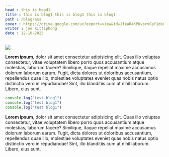 ```yaml
---
head : this is head1
title : this is blog1 this is blog1 this is blog1
path : /blog/ass
cover : https://drive.google.com/uc?export=view&id=1feaR4KPKvsrvCaY1douH6XPiIobbMe2j
writer : joe kittiphong
date : 12-10-2023
---
```


![](https://drive.google.com/uc?export=view&id=1feaR4KPKvsrvCaY1douH6XPiIobbMe2j)

**Lorem ipsum**, dolor sit amet consectetur adipisicing elit. Quas illo voluptas consectetur, vitae voluptatem libero porro quos accusantium atque molestias, laborum facere? Similique, itaque repellat maxime accusamus dolorum laborum earum.
Fugit, dicta dolores ut doloribus accusantium, repellendus quae illo, molestiae voluptates eveniet quas nobis natus optio distinctio vero in repudiandae! Sint, illo blanditiis cum at nihil laborum. Libero, eius sunt.

```js
console.log("test blog1")
console.log("test blog1")
console.log("test blog1")
```
**Lorem ipsum**, dolor sit amet consectetur adipisicing elit. Quas illo voluptas consectetur, vitae voluptatem libero porro quos accusantium atque molestias, laborum facere? Similique, itaque repellat maxime accusamus dolorum laborum earum.
Fugit, dicta dolores ut doloribus accusantium, repellendus quae illo, molestiae voluptates eveniet quas nobis natus optio distinctio vero in repudiandae! Sint, illo blanditiis cum at nihil laborum. Libero, eius sunt.